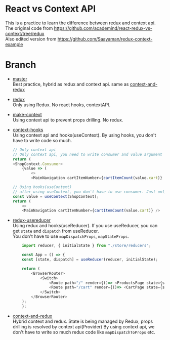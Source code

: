 # React vs Context API

This is a practice to learn the difference between redux and context api.  
The original code from https://github.com/academind/react-redux-vs-context/tree/redux  
Also edited version from https://github.com/Saayaman/redux-context-example

# Branch

- [master](https://github.com/eastend-street/react-redux-vs-context/tree/master)  
  Best practice, hybrid as redux and context api. same as [context-and-redux](https://github.com/eastend-street/react-redux-vs-context/tree/context-and-redux)

- [redux](https://github.com/eastend-street/react-redux-vs-context/tree/redux)  
   Only using Redux. No react hooks, contextAPI.

- [make-context](https://github.com/eastend-street/react-redux-vs-context/tree/make-context)  
   Using context api to prevent props drilling. No redux.

- [context-hooks](https://github.com/eastend-street/react-redux-vs-context/tree/context-hooks)  
   Using context api and hooks(useContext). By using hooks, you don't have to write code so much.


    ```javaScript
    // Only context api
    // Only context api, you need to write consumer and value argument
    return (
    <ShopContext.Consumer>
        {value => (
            <>
            <MainNavigation cartItemNumber={cartItemCount(value.cart)} />
    ```

    ```javaScript
    // Using hooks(useContext)
    // after using useContext, you don't have to use consumer. Just only use useContext and import value.
    const value = useContext(ShopContext);
    return (
        <>
        <MainNavigation cartItemNumber={cartItemCount(value.cart)} />
    ```

- [redux-usereducer](https://github.com/eastend-street/react-redux-vs-context/tree/redux-usereducer)  
   Using redux and hooks(useReducer). If you use useReducer, you can get `state` and `dispatch` from useReducer.  
   You don't have to use `mapDispatchProps`, `mapStateProps`.

    ```javascript
        import reducer, { initialState } from "./store/reducers";

        const App = () => {
        const [state, dispatch] = useReducer(reducer, initialState);

        return (
            <BrowserRouter>
                <Switch>
                    <Route path="/" render={()=> <ProductsPage state={state} dispatch={dispatch} />} exact />
                    <Route path="/cart" render={()=> <CartPage state={state} dispatch={dispatch} />} exact />
                </Switch>
            </BrowserRouter>
        );
        };
    ```

- [context-and-redux](https://github.com/eastend-street/react-redux-vs-context/tree/context-and-redux)  
   Hybrid context and redux. State is being managed by Redux, props drilling is resolved by context api(Provider)
   By using context api, we don't have to write so much redux code like `mapDispatchToProps` etc.
